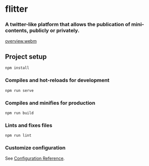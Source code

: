# flitter
### A twitter-like platform that allows the publication of mini-contents, publicly or privately.
[overview.webm](https://user-images.githubusercontent.com/112888040/217859616-e9d1869a-7eae-4f08-b772-33eed0d6900f.webm)

## Project setup
```
npm install
```

### Compiles and hot-reloads for development
```
npm run serve
```

### Compiles and minifies for production
```
npm run build
```

### Lints and fixes files
```
npm run lint
```

### Customize configuration
See [Configuration Reference](https://cli.vuejs.org/config/).
